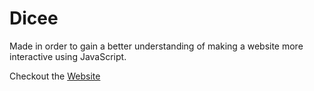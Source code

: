 # Dicee

Made in order to gain a better understanding of making a website more interactive using JavaScript.

Checkout the [Website](https://sheftrip.github.io/WebDev-101/Dicee/)
